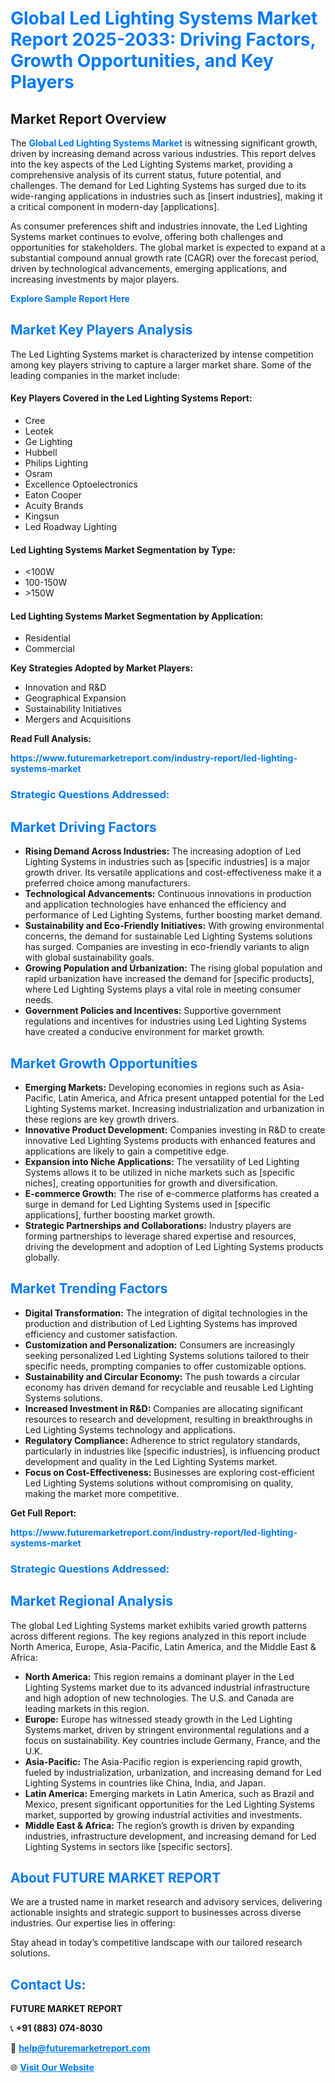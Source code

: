 <h1 style="color: #007BFF;">Global Led Lighting Systems Market Report 2025-2033: Driving Factors, Growth Opportunities, and Key Players</h1>

<section id="overview">
<h2>Market Report Overview</h2>
<p>The <a href="https://www.futuremarketreport.com/industry-report/led-lighting-systems-market" style="color: #007BFF; text-decoration: none;"><strong>Global Led Lighting Systems Market</strong></a> is witnessing significant growth, driven by increasing demand across various industries. This report delves into the key aspects of the Led Lighting Systems market, providing a comprehensive analysis of its current status, future potential, and challenges. The demand for Led Lighting Systems has surged due to its wide-ranging applications in industries such as [insert industries], making it a critical component in modern-day [applications].</p>
<p>As consumer preferences shift and industries innovate, the Led Lighting Systems market continues to evolve, offering both challenges and opportunities for stakeholders. The global market is expected to expand at a substantial compound annual growth rate (CAGR) over the forecast period, driven by technological advancements, emerging applications, and increasing investments by major players.</p>
</section>

<section id="overview">
<p><a href="https://www.futuremarketreport.com/request-sample/reportId=30764" style="color: #007BFF; text-decoration: none;"><strong>Explore Sample Report Here</strong></a></p>
</section>

<section id="key-players">
<h2 style="color: #007BFF;">Market Key Players Analysis</h2>
<p>The Led Lighting Systems market is characterized by intense competition among key players striving to capture a larger market share. Some of the leading companies in the market include:</p>
<h4>Key Players Covered in the Led Lighting Systems Report:</h4>
<ul><li>Cree</li><li>Leotek</li><li>Ge Lighting</li><li>Hubbell</li><li>Philips Lighting</li><li>Osram</li><li>Excellence Optoelectronics</li><li>Eaton Cooper</li><li>Acuity Brands</li><li>Kingsun</li><li>Led Roadway Lighting</li></ul>
<h4>Led Lighting Systems Market Segmentation by Type:</h4>
<ul><li>&lt;100W</li><li>100-150W</li><li>&gt;150W</li></ul>

<h4>Led Lighting Systems Market Segmentation by Application:</h4>
<ul><li>Residential</li><li>Commercial</li></ul>
<p><strong>Key Strategies Adopted by Market Players:</strong></p>
<ul>
<li>Innovation and R&D</li>
<li>Geographical Expansion</li>
<li>Sustainability Initiatives</li>
<li>Mergers and Acquisitions</li>
</ul>
</section>

<section>
<p><strong>Read Full Analysis: </strong></p><a href="https://www.futuremarketreport.com/industry-report/led-lighting-systems-market" style="color: #007BFF; text-decoration: none;"><strong>https://www.futuremarketreport.com/industry-report/led-lighting-systems-market</strong></a>
<h3 style="color: #007BFF;">Strategic Questions Addressed:</h3>
</section>

<section id="driving-factors">
<h2 style="color: #007BFF;">Market Driving Factors</h2>
<ul>
<li><strong>Rising Demand Across Industries:</strong> The increasing adoption of Led Lighting Systems in industries such as [specific industries] is a major growth driver. Its versatile applications and cost-effectiveness make it a preferred choice among manufacturers.</li>
<li><strong>Technological Advancements:</strong> Continuous innovations in production and application technologies have enhanced the efficiency and performance of Led Lighting Systems, further boosting market demand.</li>
<li><strong>Sustainability and Eco-Friendly Initiatives:</strong> With growing environmental concerns, the demand for sustainable Led Lighting Systems solutions has surged. Companies are investing in eco-friendly variants to align with global sustainability goals.</li>
<li><strong>Growing Population and Urbanization:</strong> The rising global population and rapid urbanization have increased the demand for [specific products], where Led Lighting Systems plays a vital role in meeting consumer needs.</li>
<li><strong>Government Policies and Incentives:</strong> Supportive government regulations and incentives for industries using Led Lighting Systems have created a conducive environment for market growth.</li>
</ul>
</section>

<section id="growth-opportunities">
<h2 style="color: #007BFF;">Market Growth Opportunities</h2>
<ul>
<li><strong>Emerging Markets:</strong> Developing economies in regions such as Asia-Pacific, Latin America, and Africa present untapped potential for the Led Lighting Systems market. Increasing industrialization and urbanization in these regions are key growth drivers.</li>
<li><strong>Innovative Product Development:</strong> Companies investing in R&D to create innovative Led Lighting Systems products with enhanced features and applications are likely to gain a competitive edge.</li>
<li><strong>Expansion into Niche Applications:</strong> The versatility of Led Lighting Systems allows it to be utilized in niche markets such as [specific niches], creating opportunities for growth and diversification.</li>
<li><strong>E-commerce Growth:</strong> The rise of e-commerce platforms has created a surge in demand for Led Lighting Systems used in [specific applications], further boosting market growth.</li>
<li><strong>Strategic Partnerships and Collaborations:</strong> Industry players are forming partnerships to leverage shared expertise and resources, driving the development and adoption of Led Lighting Systems products globally.</li>
</ul>
</section>

<section id="trending-factors">
<h2 style="color: #007BFF;">Market Trending Factors</h2>
<ul>
<li><strong>Digital Transformation:</strong> The integration of digital technologies in the production and distribution of Led Lighting Systems has improved efficiency and customer satisfaction.</li>
<li><strong>Customization and Personalization:</strong> Consumers are increasingly seeking personalized Led Lighting Systems solutions tailored to their specific needs, prompting companies to offer customizable options.</li>
<li><strong>Sustainability and Circular Economy:</strong> The push towards a circular economy has driven demand for recyclable and reusable Led Lighting Systems solutions.</li>
<li><strong>Increased Investment in R&D:</strong> Companies are allocating significant resources to research and development, resulting in breakthroughs in Led Lighting Systems technology and applications.</li>
<li><strong>Regulatory Compliance:</strong> Adherence to strict regulatory standards, particularly in industries like [specific industries], is influencing product development and quality in the Led Lighting Systems market.</li>
<li><strong>Focus on Cost-Effectiveness:</strong> Businesses are exploring cost-efficient Led Lighting Systems solutions without compromising on quality, making the market more competitive.</li>
</ul>
</section>

<section>
<p><strong>Get Full Report: </strong></p><a href="https://www.futuremarketreport.com/industry-report/led-lighting-systems-market" style="color: #007BFF; text-decoration: none;"><strong>https://www.futuremarketreport.com/industry-report/led-lighting-systems-market</strong></a>
<h3 style="color: #007BFF;">Strategic Questions Addressed:</h3>
</section>


<section id="regional-analysis">
<h2 style="color: #007BFF;">Market Regional Analysis</h2>
<p>The global Led Lighting Systems market exhibits varied growth patterns across different regions. The key regions analyzed in this report include North America, Europe, Asia-Pacific, Latin America, and the Middle East & Africa:</p>
<ul>
<li><strong>North America:</strong> This region remains a dominant player in the Led Lighting Systems market due to its advanced industrial infrastructure and high adoption of new technologies. The U.S. and Canada are leading markets in this region.</li>
<li><strong>Europe:</strong> Europe has witnessed steady growth in the Led Lighting Systems market, driven by stringent environmental regulations and a focus on sustainability. Key countries include Germany, France, and the U.K.</li>
<li><strong>Asia-Pacific:</strong> The Asia-Pacific region is experiencing rapid growth, fueled by industrialization, urbanization, and increasing demand for Led Lighting Systems in countries like China, India, and Japan.</li>
<li><strong>Latin America:</strong> Emerging markets in Latin America, such as Brazil and Mexico, present significant opportunities for the Led Lighting Systems market, supported by growing industrial activities and investments.</li>
<li><strong>Middle East & Africa:</strong> The region’s growth is driven by expanding industries, infrastructure development, and increasing demand for Led Lighting Systems in sectors like [specific sectors].</li>
</ul>
</section>

<footer>
<h2 style="color: #007BFF;">About FUTURE MARKET REPORT</h2>
<p>We are a trusted name in market research and advisory services, delivering actionable insights and strategic support to businesses across diverse industries. Our expertise lies in offering:</p>

<p>Stay ahead in today’s competitive landscape with our tailored research solutions.</p>

<h2 style="color: #007BFF;">Contact Us:</h2>
<p><strong>FUTURE MARKET REPORT</strong></p>
<p>📞 <strong>+91 (883) 074-8030</strong></p>
<p>📧 <strong><a href="mailto:help@futuremarketreport.com" style="color: #007BFF;">help@futuremarketreport.com</a></strong></p>
<p>🌐 <strong><a href="https://www.futuremarketreport.com/" style="color: #007BFF;">Visit Our Website</a></strong></p>
</footer>